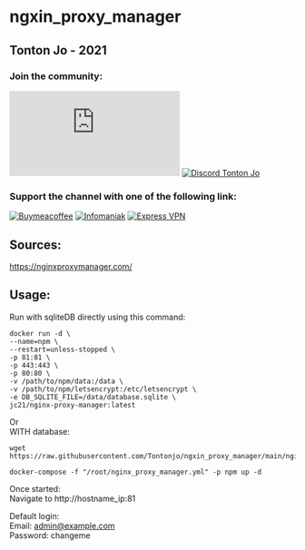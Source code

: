 # ngxin_proxy_manager

## Tonton Jo - 2021  
### Join the community:
[![Youtube channel](https://github-readme-youtube-stats.herokuapp.com/subscribers/index.php?id=UCnED3K6K5FDUp-x_8rwpsZw&key=AIzaSyA3ivqywNPQz0xFZBHfPDKzh1jFH5qGD_g)](http://youtube.com/channel/UCnED3K6K5FDUp-x_8rwpsZw?sub_confirmation=1)
[![Discord Tonton Jo](https://badgen.net/discord/members/2NQskxZjfp?label=Discord%20Tonton%20Jo,%20&icon=discord)](https://discord.gg/2NQskxZjfp)
### Support the channel with one of the following link:
[![Buymeacoffee](https://badgen.net/badge/Buy%20me%20a%20Coffee/Link?icon=buymeacoffee)](https://www.buymeacoffee.com/tontonjo)
[![Infomaniak](https://badgen.net/badge/Infomaniak/Affiliated%20link?icon=K)](https://www.infomaniak.com/goto/fr/home?utm_term=6151f412daf35)
[![Express VPN](https://badgen.net/badge/Express%20VPN/Affiliated%20link?icon=K)](https://www.xvinlink.com/?a_fid=TontonJo)  
## Sources:  
https://nginxproxymanager.com/

## Usage:

Run with sqliteDB directly using this command:
```shell
docker run -d \
--name=npm \
--restart=unless-stopped \
-p 81:81 \
-p 443:443 \
-p 80:80 \
-v /path/to/npm/data:/data \
-v /path/to/npm/letsencrypt:/etc/letsencrypt \
-e DB_SQLITE_FILE=/data/database.sqlite \
jc21/nginx-proxy-manager:latest
```  
Or  
WITH database:  
```shell
wget https://raw.githubusercontent.com/Tontonjo/ngxin_proxy_manager/main/nginx_proxy_manager.yml
```  
```shell
docker-compose -f "/root/nginx_proxy_manager.yml" -p npm up -d
```  
Once started:  
Navigate to http://hostname_ip:81

Default login:  
Email:    admin@example.com  
Password: changeme  
